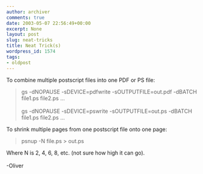```yaml
---
author: archiver
comments: true
date: 2003-05-07 22:56:49+00:00
excerpt: None
layout: post
slug: neat-tricks
title: Neat Trick(s)
wordpress_id: 1574
tags:
- oldpost
---
```


To combine multiple postscript files into one PDF or PS file:<blockquote>gs -dNOPAUSE -sDEVICE=pdfwrite -sOUTPUTFILE=out.pdf -dBATCH file1.ps file2.ps ...<br /><br />gs -dNOPAUSE -sDEVICE=pswrite -sOUTPUTFILE=out.ps -dBATCH file1.ps file2.ps ...</blockquote>To shrink multiple pages from one postscript file onto one page:<blockquote>psnup -N file.ps > out.ps</blockquote>Where N is 2, 4, 6, 8, etc. (not sure how high it can go).<br /><br />-Oliver